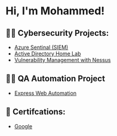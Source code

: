 <h1>Hi, I'm Mohammed! <br/>

<h2>👨‍💻 Cybersecurity Projects:</h2>

  - [Azure Sentinal (SIEM)](https://github.com/sifatmohossain/AzureSentinel-SIEM-)
  - [Active Directory Home Lab](https://github.com/sifatmohossain/ActiveDirectoryLab)
  - [Vulnerability Management with Nessus](https://github.com/sifatmohossain/-VulnerabilityManagement)
  
<h2>👨‍💻 QA Automation Project</h2>

  - [Express Web Automation](https://www.youtube.com/watch?v=a83ASGn_V_s)

<h2>📝 Certifcations:</h2>

 - [Google ](https://www.youtube.com/watch?v=a83ASGn_V_s)
